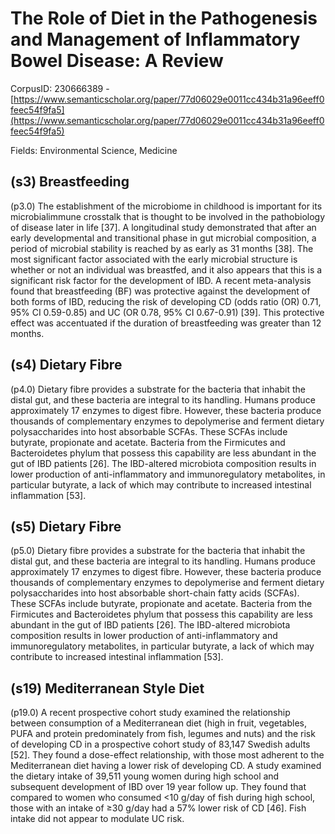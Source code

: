 # The Role of Diet in the Pathogenesis and Management of Inflammatory Bowel Disease: A Review

CorpusID: 230666389 - [https://www.semanticscholar.org/paper/77d06029e0011cc434b31a96eeff0feec54f9fa5](https://www.semanticscholar.org/paper/77d06029e0011cc434b31a96eeff0feec54f9fa5)

Fields: Environmental Science, Medicine

## (s3) Breastfeeding
(p3.0) The establishment of the microbiome in childhood is important for its microbialimmune crosstalk that is thought to be involved in the pathobiology of disease later in life [37]. A longitudinal study demonstrated that after an early developmental and transitional phase in gut microbial composition, a period of microbial stability is reached by as early as 31 months [38]. The most significant factor associated with the early microbial structure is whether or not an individual was breastfed, and it also appears that this is a significant risk factor for the development of IBD. A recent meta-analysis found that breastfeeding (BF) was protective against the development of both forms of IBD, reducing the risk of developing CD (odds ratio (OR) 0.71, 95% CI 0.59-0.85) and UC (OR 0.78, 95% CI 0.67-0.91) [39]. This protective effect was accentuated if the duration of breastfeeding was greater than 12 months.
## (s4) Dietary Fibre
(p4.0) Dietary fibre provides a substrate for the bacteria that inhabit the distal gut, and these bacteria are integral to its handling. Humans produce approximately 17 enzymes to digest fibre. However, these bacteria produce thousands of complementary enzymes to depolymerise and ferment dietary polysaccharides into host absorbable SCFAs. These SCFAs include butyrate, propionate and acetate. Bacteria from the Firmicutes and Bacteroidetes phylum that possess this capability are less abundant in the gut of IBD patients [26]. The IBD-altered microbiota composition results in lower production of anti-inflammatory and immunoregulatory metabolites, in particular butyrate, a lack of which may contribute to increased intestinal inflammation [53].
## (s5) Dietary Fibre
(p5.0) Dietary fibre provides a substrate for the bacteria that inhabit the distal gut, and these bacteria are integral to its handling. Humans produce approximately 17 enzymes to digest fibre. However, these bacteria produce thousands of complementary enzymes to depolymerise and ferment dietary polysaccharides into host absorbable short-chain fatty acids (SCFAs). These SCFAs include butyrate, propionate and acetate. Bacteria from the Firmicutes and Bacteroidetes phylum that possess this capability are less abundant in the gut of IBD patients [26]. The IBD-altered microbiota composition results in lower production of anti-inflammatory and immunoregulatory metabolites, in particular butyrate, a lack of which may contribute to increased intestinal inflammation [53].
## (s19) Mediterranean Style Diet
(p19.0) A recent prospective cohort study examined the relationship between consumption of a Mediterranean diet (high in fruit, vegetables, PUFA and protein predominately from fish, legumes and nuts) and the risk of developing CD in a prospective cohort study of 83,147 Swedish adults [52]. They found a dose-effect relationship, with those most adherent to the Mediterranean diet having a lower risk of developing CD. A study examined the dietary intake of 39,511 young women during high school and subsequent development of IBD over 19 year follow up. They found that compared to women who consumed <10 g/day of fish during high school, those with an intake of ≥30 g/day had a 57% lower risk of CD [46]. Fish intake did not appear to modulate UC risk.
